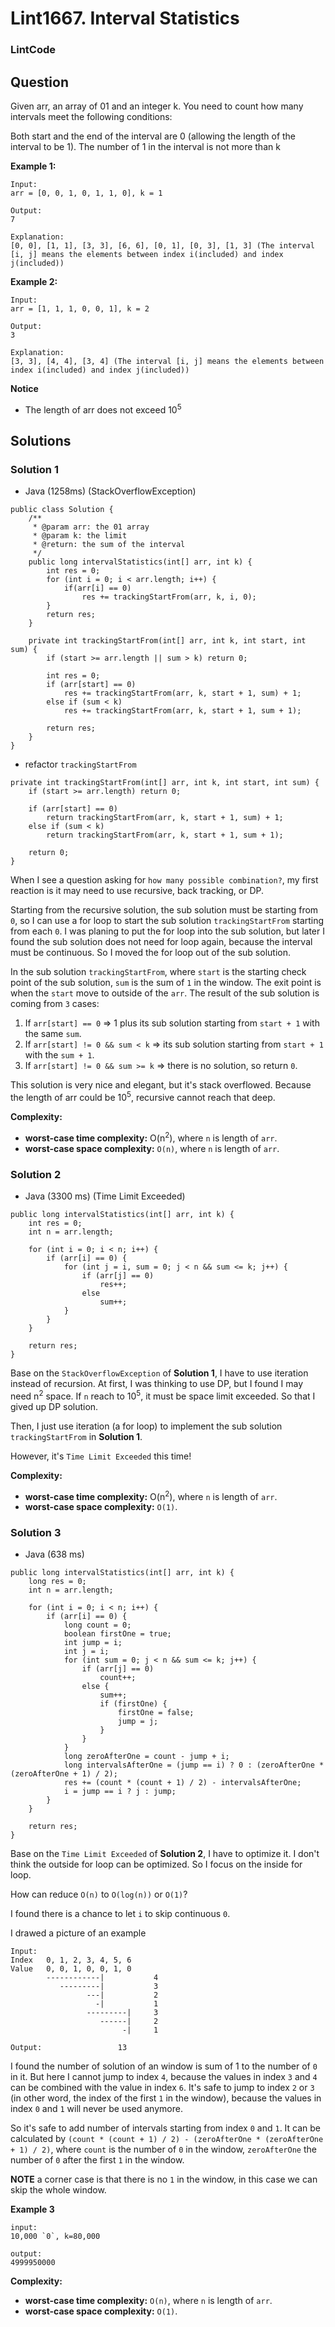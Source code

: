# Lint1667. Interval Statistics

### LintCode

## Question

Given arr, an array of 01 and an integer k. You need to count how many intervals meet the following conditions:

Both start and the end of the interval are 0 (allowing the length of the interval to be 1).
The number of 1 in the interval is not more than k

**Example 1:**
```
Input: 
arr = [0, 0, 1, 0, 1, 1, 0], k = 1

Output: 
7

Explanation: 
[0, 0], [1, 1], [3, 3], [6, 6], [0, 1], [0, 3], [1, 3] (The interval [i, j] means the elements between index i(included) and index j(included))
```

**Example 2:**
```
Input: 
arr = [1, 1, 1, 0, 0, 1], k = 2

Output: 
3

Explanation: 
[3, 3], [4, 4], [3, 4] (The interval [i, j] means the elements between index i(included) and index j(included))
```

**Notice**

* The length of arr does not exceed 10<sup>5</sup>

## Solutions

### Solution 1

* Java (1258ms) (StackOverflowException)
```
public class Solution {
    /**
     * @param arr: the 01 array
     * @param k: the limit 
     * @return: the sum of the interval
     */
    public long intervalStatistics(int[] arr, int k) {
        int res = 0;
        for (int i = 0; i < arr.length; i++) {
            if(arr[i] == 0)
                res += trackingStartFrom(arr, k, i, 0);
        }
        return res;
    }
    
    private int trackingStartFrom(int[] arr, int k, int start, int sum) {
        if (start >= arr.length || sum > k) return 0;
        
        int res = 0;
        if (arr[start] == 0) 
            res += trackingStartFrom(arr, k, start + 1, sum) + 1;
        else if (sum < k)
            res += trackingStartFrom(arr, k, start + 1, sum + 1);
        
        return res;
    }
}
```

* refactor `trackingStartFrom`
```
private int trackingStartFrom(int[] arr, int k, int start, int sum) {
    if (start >= arr.length) return 0;
    
    if (arr[start] == 0) 
        return trackingStartFrom(arr, k, start + 1, sum) + 1;
    else if (sum < k)
        return trackingStartFrom(arr, k, start + 1, sum + 1);
    
    return 0;
}
```

When I see a question asking for `how many possible combination?`, my first reaction is it may need to use recursive, back tracking, or DP. 

Starting from the recursive solution, the sub solution must be starting from `0`, so I can use a for loop to start the sub solution `trackingStartFrom` starting from each `0`. I was planing to put the for loop into the sub solution, but later I found the sub solution does not need for loop again, because the interval must be continuous. So I moved the for loop out of the sub solution. 

In the sub solution `trackingStartFrom`, where `start` is the starting check point of the sub solution, `sum` is the sum of `1` in the window. The exit point is when the `start` move to outside of the `arr`. The result of the sub solution is coming from `3` cases:

1. If `arr[start] == 0` => 1 plus its sub solution starting from `start + 1` with the same `sum`.
2. If `arr[start] != 0 && sum < k` => its sub solution starting from `start + 1` with the `sum + 1`. 
3. If `arr[start] != 0 && sum >= k` => there is no solution, so return `0`.

This solution is very nice and elegant, but it's stack overflowed. Because the length of arr could be 10<sup>5</sup>, recursive cannot reach that deep.

**Complexity:**

* **worst-case time complexity:** O(n<sup>2</sup>), where `n` is length of `arr`.
* **worst-case space complexity:** `O(n)`, where `n` is length of `arr`.

### Solution 2

* Java (3300 ms) (Time Limit Exceeded)
```
public long intervalStatistics(int[] arr, int k) {
    int res = 0;
    int n = arr.length;
    
    for (int i = 0; i < n; i++) {
        if (arr[i] == 0) {
            for (int j = i, sum = 0; j < n && sum <= k; j++) {
                if (arr[j] == 0)
                    res++;
                else
                    sum++;
            }
        }
    }
    
    return res;
}
```

Base on the `StackOverflowException` of **Solution 1**, I have to use iteration instead of recursion. At first, I was thinking to use DP, but I found I may need n<sup>2</sup> space. If `n` reach to 10<sup>5</sup>, it must be space limit exceeded. So that I gived up DP solution.

Then, I just use iteration (a for loop) to implement the sub solution `trackingStartFrom` in **Solution 1**.

However, it's `Time Limit Exceeded` this time!

**Complexity:**

* **worst-case time complexity:** O(n<sup>2</sup>), where `n` is length of `arr`.
* **worst-case space complexity:** `O(1)`.

### Solution 3

* Java (638 ms)
```
public long intervalStatistics(int[] arr, int k) {
    long res = 0;
    int n = arr.length;
    
    for (int i = 0; i < n; i++) {
        if (arr[i] == 0) {
            long count = 0;
            boolean firstOne = true;
            int jump = i;
            int j = i;
            for (int sum = 0; j < n && sum <= k; j++) {
                if (arr[j] == 0)
                    count++;
                else {
                    sum++;
                    if (firstOne) {
                        firstOne = false;
                        jump = j;
                    }
                }
            }
            long zeroAfterOne = count - jump + i;
            long intervalsAfterOne = (jump == i) ? 0 : (zeroAfterOne * (zeroAfterOne + 1) / 2);
            res += (count * (count + 1) / 2) - intervalsAfterOne;
            i = jump == i ? j : jump;
        }
    }
    
    return res;
}
```

Base on the `Time Limit Exceeded` of **Solution 2**, I have to optimize it. I don't think the outside for loop can be optimized. So I focus on the inside for loop. 

How can reduce `O(n)` to `O(log(n))` or `O(1)`? 

I found there is a chance to let `i` to skip continuous `0`.

I drawed a picture of an example

```
Input:
Index   0, 1, 2, 3, 4, 5, 6    
Value   0, 0, 1, 0, 0, 1, 0    
        ------------|           4
           ---------|           3
                 ---|           2
                   -|           1
                 ---------|     3
                    ------|     2
                         -|     1

Output:                 13
```

I found the number of solution of an window is sum of 1 to the number of `0` in it. But here I cannot jump to index `4`, because the values in index `3` and `4` can be combined with the value in index `6`. It's safe to jump to index `2` or `3` (in other word, the index of the first `1` in the window), because the values in index `0` and `1` will never be used anymore.

So it's safe to add number of intervals starting from index `0` and `1`. It can be calculated by `(count * (count + 1) / 2) - (zeroAfterOne * (zeroAfterOne + 1) / 2)`, where `count` is the number of `0` in the window, `zeroAfterOne` the number of `0` after the first `1` in the window.

**NOTE** a corner case is that there is no `1` in the window, in this case we can skip the whole window.

**Example 3**
```
input: 
10,000 `0`, k=80,000

output: 
4999950000
```

**Complexity:**

* **worst-case time complexity:** `O(n)`, where `n` is length of `arr`.
* **worst-case space complexity:** `O(1)`.

